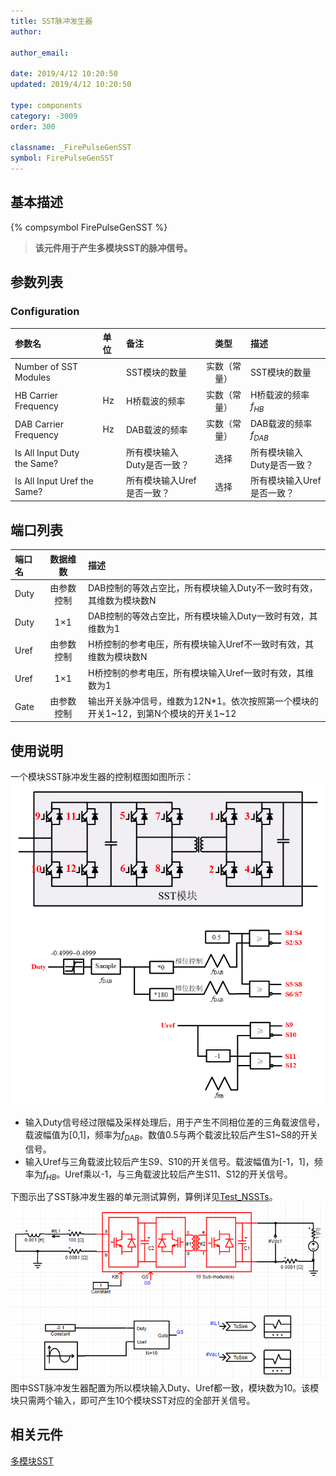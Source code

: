 ```yaml
---
title: SST脉冲发生器
author:

author_email:

date: 2019/4/12 10:20:50
updated: 2019/4/12 10:20:50

type: components
category: -3009
order: 300

classname: _FirePulseGenSST
symbol: FirePulseGenSST
---
```

## 基本描述
{% compsymbol FirePulseGenSST %}

> **该元件用于产生多模块SST的脉冲信号。**

## 参数列表
### Configuration
| 参数名 | 单位 | 备注 | 类型 | 描述 |
| :--- | :--- | :--- | :--: | :--- |
| Number of SST Modules |  | SST模块的数量 | 实数（常量） | SST模块的数量 |
| HB Carrier Frequency | Hz | H桥载波的频率 | 实数（常量） | H桥载波的频率$f_{HB}$ |
| DAB Carrier Frequency | Hz | DAB载波的频率 | 实数（常量） | DAB载波的频率$f_{DAB}$ |
| Is All Input Duty the Same? |  | 所有模块输入Duty是否一致？ | 选择 | 所有模块输入Duty是否一致？ |
| Is All Input Uref the Same? |  | 所有模块输入Uref是否一致？ | 选择 | 所有模块输入Uref是否一致？ |


## 端口列表

| 端口名 | 数据维数 | 描述 |
| :--- | :--:  | :--- |
| Duty | 由参数控制 |DAB控制的等效占空比，所有模块输入Duty不一致时有效，其维数为模块数N |
| Duty | 1×1 |DAB控制的等效占空比，所有模块输入Duty一致时有效，其维数为1 |
| Uref | 由参数控制 |H桥控制的参考电压，所有模块输入Uref不一致时有效，其维数为模块数N |
| Uref | 1×1 |H桥控制的参考电压，所有模块输入Uref一致时有效，其维数为1 |
| Gate | 由参数控制 | 输出开关脉冲信号，维数为12N*1。依次按照第一个模块的开关1\~12，到第N个模块的开关1\~12|

## 使用说明
一个模块SST脉冲发生器的控制框图如图所示：
![控制框图](comp_SSTgen/SSTgen.png)
+ 输入Duty信号经过限幅及采样处理后，用于产生不同相位差的三角载波信号，载波幅值为[0,1]，频率为$f_{DAB}$。数值0.5与两个载波比较后产生S1~S8的开关信号。
+ 输入Uref与三角载波比较后产生S9、S10的开关信号。载波幅值为[-1，1]，频率为$f_{HB}$。Uref乘以-1，与三角载波比较后产生S11、S12的开关信号。

下图示出了SST脉冲发生器的单元测试算例，算例详见[Test_NSSTs](https://www.cloudpss.net/editor/?id=1187)。
![单元测试图](comp_VSCModule/SSTN.png)
图中SST脉冲发生器配置为所以模块输入Duty、Uref都一致，模块数为10。该模块只需两个输入，即可产生10个模块SST对应的全部开关信号。
## 相关元件
[多模块SST](comp_NSSTsModule.md)

